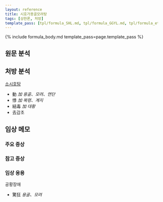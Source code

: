 ```yaml
---
layout: reference
title: 시호가용골모려탕
tags: [상한론, 처방]
template_pass: [tpl/formula_SHL.md, tpl/formula_GGYL.md, tpl/formula_etc.md]
---
```



{% include formula_body.md template_pass=page.template_pass %}

## 원문 분석


## 처방 분석

[소시호탕]({{site.formulaurl}}/소시호탕)
* 動 _加 용골、모려、연단_
* 悸 _加 복령、계지_
* 結毒 _加 대황_
* 去감초

## 임상 메모

### 주요 증상




### 참고 증상




### 임상 응용

공황장애
* 驚狂 _용골、모려_
